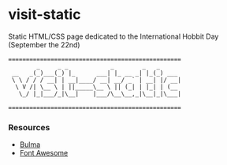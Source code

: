 # visit-static

Static HTML/CSS page dedicated to the International Hobbit Day (September the 22nd)

```
=================================================
        _     _ _            _        _   _      
 __   _(_)___(_) |_      ___| |_ __ _| |_(_) ___ 
 \ \ / / / __| | __|____/ __| __/ _` | __| |/ __|
  \ V /| \__ \ | ||_____\__ \ || (_| | |_| | (__ 
   \_/ |_|___/_|\__|    |___/\__\__,_|\__|_|\___|
                                                 
=================================================
```

### Resources

 - [Bulma](https://bulma.io/)
 - [Font Awesome](https://fontawesome.com/)


